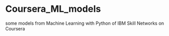 # Coursera_ML_models
some models from Machine Learning with Python of IBM Skill Networks on Coursera
